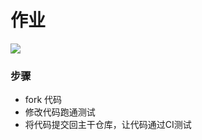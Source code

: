 # 作业

[![](https://travis-ci.org/imhxc/homework1.svg?branch=master)](https://travis-ci.org/imhxc/homework1)



### 步骤

* fork 代码
* 修改代码跑通测试
* 将代码提交回主干仓库，让代码通过CI测试